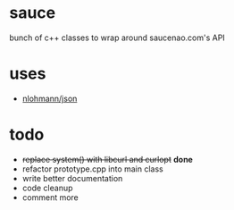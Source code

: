 # sauce
bunch of c++ classes to wrap around saucenao.com's API

# uses
- [nlohmann/json](https://github.com/nlohmann/json)

# todo
- ~~replace system() with libcurl and curlopt~~ **done**
- refactor prototype.cpp into main class
- write better documentation
- code cleanup
- comment more
